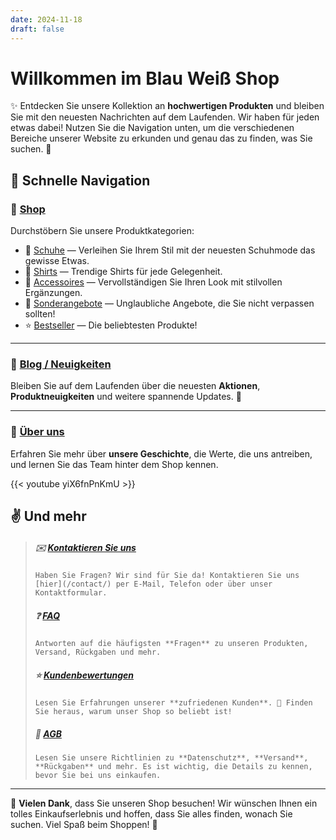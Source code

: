 ```yaml
---
date: 2024-11-18
draft: false
---
```


# Willkommen im Blau Weiß Shop

✨ Entdecken Sie unsere Kollektion an **hochwertigen Produkten** und bleiben Sie mit den neuesten Nachrichten auf dem Laufenden. Wir haben für jeden etwas dabei! Nutzen Sie die Navigation unten, um die verschiedenen Bereiche unserer Website zu erkunden und genau das zu finden, was Sie suchen. 🎉  

## 🧭 Schnelle Navigation

### 🛒 [Shop](/shop/)  
Durchstöbern Sie unsere Produktkategorien:  

- 👟 [Schuhe](/shop/shoes/) — Verleihen Sie Ihrem Stil mit der neuesten Schuhmode das gewisse Etwas.  
- 👕 [Shirts](/shop/shirts/) — Trendige Shirts für jede Gelegenheit.  
- 👜 [Accessoires](/shop/accessories/) — Vervollständigen Sie Ihren Look mit stilvollen Ergänzungen.  
- 🎁 [Sonderangebote](/shop/special-offers/) — Unglaubliche Angebote, die Sie nicht verpassen sollten!  
- ⭐ [Bestseller](/shop/best-sellers/) — Die beliebtesten Produkte!  

---

### 📰 [Blog / Neuigkeiten](/blog/)  
Bleiben Sie auf dem Laufenden über die neuesten **Aktionen**, **Produktneuigkeiten** und weitere spannende Updates. 📢  

---

### 📖 [Über uns](/about/)  
Erfahren Sie mehr über **unsere Geschichte**, die Werte, die uns antreiben, und lernen Sie das Team hinter dem Shop kennen.  

{{< youtube yiX6fnPnKmU >}}

## ✌ Und mehr  

> ##### ✉️ [Kontaktieren Sie uns](/contact/)  
> `Haben Sie Fragen? Wir sind für Sie da! Kontaktieren Sie uns [hier](/contact/) per E-Mail, Telefon oder über unser Kontaktformular.`  
>  
> ##### ❓ [FAQ](/faq/)  
> `Antworten auf die häufigsten **Fragen** zu unseren Produkten, Versand, Rückgaben und mehr.`  
>  
> ##### ⭐ [Kundenbewertungen](/reviews/)  
> `Lesen Sie Erfahrungen unserer **zufriedenen Kunden**. 📝 Finden Sie heraus, warum unser Shop so beliebt ist!`  
>  
> ##### 📄 [AGB](/terms/)  
> `Lesen Sie unsere Richtlinien zu **Datenschutz**, **Versand**, **Rückgaben** und mehr. Es ist wichtig, die Details zu kennen, bevor Sie bei uns einkaufen.`  

---

🚀 **Vielen Dank**, dass Sie unseren Shop besuchen! Wir wünschen Ihnen ein tolles Einkaufserlebnis und hoffen, dass Sie alles finden, wonach Sie suchen. Viel Spaß beim Shoppen! 💖
